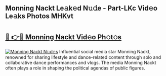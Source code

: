 ## Monning Nackt Le𝚊k𝚎d N𝚞𝚍e - Part-LKc Vid𝚎o Le𝚊ks Photos MHKvt

# <h2><a href="http://fb0ayv.evod.top/?m=Monning+Nackt">🔗 👉🔴 Monning Nackt Vid𝚎o Ph𝚘t𝚘s</a></h2>

[![Monning Nackt N𝚞d𝚎s](https://i.imgur.com/8V9OHl7.gif)](http://fb0ayv.evod.top/?m=Monning+Nackt)
Influential social media star Monning Nackt, renowned for sharing lifestyle and dance-related content through solo and collaborative dance performances and vlogs. The media Monning Nackt often plays a role in shaping the political agendas of public figures. 

